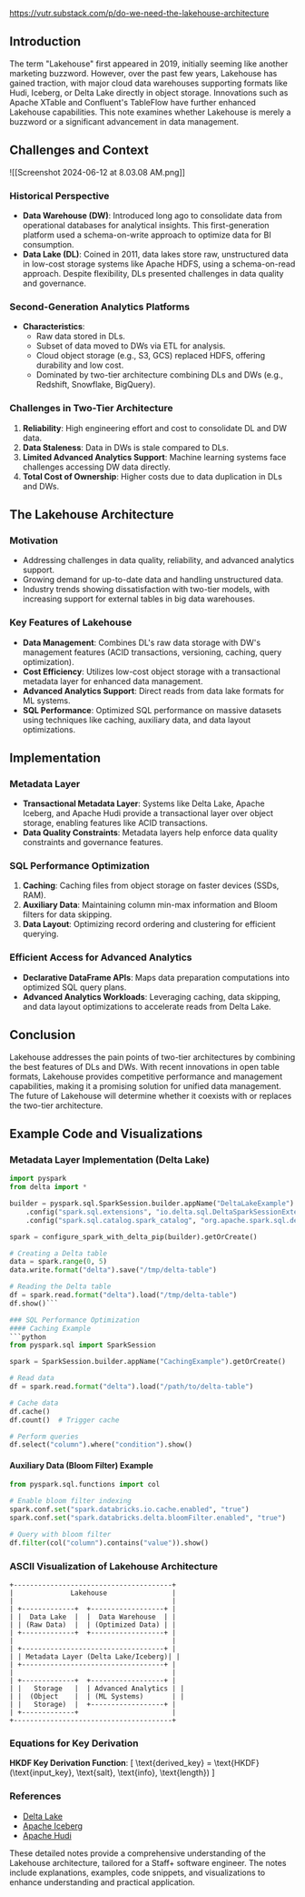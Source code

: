 
https://vutr.substack.com/p/do-we-need-the-lakehouse-architecture
## Introduction

The term "Lakehouse" first appeared in 2019, initially seeming like another marketing buzzword. However, over the past few years, Lakehouse has gained traction, with major cloud data warehouses supporting formats like Hudi, Iceberg, or Delta Lake directly in object storage. Innovations such as Apache XTable and Confluent's TableFlow have further enhanced Lakehouse capabilities. This note examines whether Lakehouse is merely a buzzword or a significant advancement in data management.

## Challenges and Context
![[Screenshot 2024-06-12 at 8.03.08 AM.png]]
### Historical Perspective
- **Data Warehouse (DW)**: Introduced long ago to consolidate data from operational databases for analytical insights. This first-generation platform used a schema-on-write approach to optimize data for BI consumption.
- **Data Lake (DL)**: Coined in 2011, data lakes store raw, unstructured data in low-cost storage systems like Apache HDFS, using a schema-on-read approach. Despite flexibility, DLs presented challenges in data quality and governance.
### Second-Generation Analytics Platforms
- **Characteristics**:
  - Raw data stored in DLs.
  - Subset of data moved to DWs via ETL for analysis.
  - Cloud object storage (e.g., S3, GCS) replaced HDFS, offering durability and low cost.
  - Dominated by two-tier architecture combining DLs and DWs (e.g., Redshift, Snowflake, BigQuery).
### Challenges in Two-Tier Architecture
1. **Reliability**: High engineering effort and cost to consolidate DL and DW data.
2. **Data Staleness**: Data in DWs is stale compared to DLs.
3. **Limited Advanced Analytics Support**: Machine learning systems face challenges accessing DW data directly.
4. **Total Cost of Ownership**: Higher costs due to data duplication in DLs and DWs.
## The Lakehouse Architecture
### Motivation
- Addressing challenges in data quality, reliability, and advanced analytics support.
- Growing demand for up-to-date data and handling unstructured data.
- Industry trends showing dissatisfaction with two-tier models, with increasing support for external tables in big data warehouses.
### Key Features of Lakehouse
- **Data Management**: Combines DL's raw data storage with DW's management features (ACID transactions, versioning, caching, query optimization).
- **Cost Efficiency**: Utilizes low-cost object storage with a transactional metadata layer for enhanced data management.
- **Advanced Analytics Support**: Direct reads from data lake formats for ML systems.
- **SQL Performance**: Optimized SQL performance on massive datasets using techniques like caching, auxiliary data, and data layout optimizations.
## Implementation
### Metadata Layer
- **Transactional Metadata Layer**: Systems like Delta Lake, Apache Iceberg, and Apache Hudi provide a transactional layer over object storage, enabling features like ACID transactions.
- **Data Quality Constraints**: Metadata layers help enforce data quality constraints and governance features.
### SQL Performance Optimization
1. **Caching**: Caching files from object storage on faster devices (SSDs, RAM).
2. **Auxiliary Data**: Maintaining column min-max information and Bloom filters for data skipping.
3. **Data Layout**: Optimizing record ordering and clustering for efficient querying.
### Efficient Access for Advanced Analytics
- **Declarative DataFrame APIs**: Maps data preparation computations into optimized SQL query plans.
- **Advanced Analytics Workloads**: Leveraging caching, data skipping, and data layout optimizations to accelerate reads from Delta Lake.
## Conclusion
Lakehouse addresses the pain points of two-tier architectures by combining the best features of DLs and DWs. With recent innovations in open table formats, Lakehouse provides competitive performance and management capabilities, making it a promising solution for unified data management. The future of Lakehouse will determine whether it coexists with or replaces the two-tier architecture.
## Example Code and Visualizations

### Metadata Layer Implementation (Delta Lake)
```python
import pyspark
from delta import *

builder = pyspark.sql.SparkSession.builder.appName("DeltaLakeExample") \
    .config("spark.sql.extensions", "io.delta.sql.DeltaSparkSessionExtension") \
    .config("spark.sql.catalog.spark_catalog", "org.apache.spark.sql.delta.catalog.DeltaCatalog")

spark = configure_spark_with_delta_pip(builder).getOrCreate()

# Creating a Delta table
data = spark.range(0, 5)
data.write.format("delta").save("/tmp/delta-table")

# Reading the Delta table
df = spark.read.format("delta").load("/tmp/delta-table")
df.show()```

### SQL Performance Optimization
#### Caching Example
```python
from pyspark.sql import SparkSession

spark = SparkSession.builder.appName("CachingExample").getOrCreate()

# Read data
df = spark.read.format("delta").load("/path/to/delta-table")

# Cache data
df.cache()
df.count()  # Trigger cache

# Perform queries
df.select("column").where("condition").show()
```

#### Auxiliary Data (Bloom Filter) Example
```python
from pyspark.sql.functions import col

# Enable bloom filter indexing
spark.conf.set("spark.databricks.io.cache.enabled", "true")
spark.conf.set("spark.databricks.delta.bloomFilter.enabled", "true")

# Query with bloom filter
df.filter(col("column").contains("value")).show()
```

### ASCII Visualization of Lakehouse Architecture
```
+---------------------------------------+
|              Lakehouse                |
|                                       |
| +-------------+  +------------------+ |
| |  Data Lake  |  |  Data Warehouse  | |
| | (Raw Data)  |  | (Optimized Data) | |
| +-------------+  +------------------+ |
|                                       |
| +-----------------------------------+ |
| | Metadata Layer (Delta Lake/Iceberg)| |
| +-----------------------------------+ |
|                                       |
| +-------------+  +------------------+ |
| |   Storage   |  | Advanced Analytics | |
| |  (Object    |  | (ML Systems)       | |
| |   Storage)  |  +------------------+ |
| +-------------+                       |
+---------------------------------------+
```

### Equations for Key Derivation
**HKDF Key Derivation Function**:
\[ \text{derived\_key} = \text{HKDF}(\text{input\_key}, \text{salt}, \text{info}, \text{length}) \]

### References
- [Delta Lake](https://delta.io/)
- [Apache Iceberg](https://iceberg.apache.org/)
- [Apache Hudi](https://hudi.apache.org/)

These detailed notes provide a comprehensive understanding of the Lakehouse architecture, tailored for a Staff+ software engineer. The notes include explanations, examples, code snippets, and visualizations to enhance understanding and practical application.